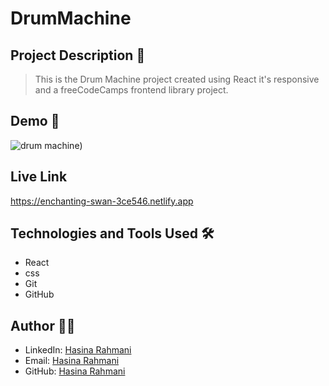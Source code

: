 # DrumMachine

## Project Description 📝

> This is the Drum Machine project created using React it's responsive and a freeCodeCamps frontend library project.


## Demo 📸

![drum machine](https://github.com/user-attachments/assets/05365b40-15b0-45f1-b9cc-9e358023214d))

## Live Link
https://enchanting-swan-3ce546.netlify.app



## Technologies and Tools Used 🛠️

- React
- css
- Git
- GitHub


## Author 👩‍💻

- LinkedIn: [Hasina Rahmani](https://www.linkedin.com/in/hasina-rahmani-4a21a9311/)
- Email: [Hasina Rahmani](mailto:hasinarahmani548@gmail.com)
- GitHub: [Hasina Rahmani](https://github.com/Hasinarahman/drum-machine)
